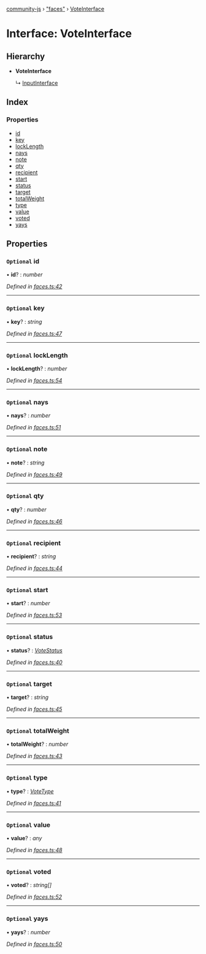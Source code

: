[community-js](../globals.md) › ["faces"](../modules/_faces_.md) › [VoteInterface](_faces_.voteinterface.md)

# Interface: VoteInterface

## Hierarchy

* **VoteInterface**

  ↳ [InputInterface](_faces_.inputinterface.md)

## Index

### Properties

* [id](_faces_.voteinterface.md#optional-id)
* [key](_faces_.voteinterface.md#optional-key)
* [lockLength](_faces_.voteinterface.md#optional-locklength)
* [nays](_faces_.voteinterface.md#optional-nays)
* [note](_faces_.voteinterface.md#optional-note)
* [qty](_faces_.voteinterface.md#optional-qty)
* [recipient](_faces_.voteinterface.md#optional-recipient)
* [start](_faces_.voteinterface.md#optional-start)
* [status](_faces_.voteinterface.md#optional-status)
* [target](_faces_.voteinterface.md#optional-target)
* [totalWeight](_faces_.voteinterface.md#optional-totalweight)
* [type](_faces_.voteinterface.md#optional-type)
* [value](_faces_.voteinterface.md#optional-value)
* [voted](_faces_.voteinterface.md#optional-voted)
* [yays](_faces_.voteinterface.md#optional-yays)

## Properties

### `Optional` id

• **id**? : *number*

*Defined in [faces.ts:42](https://github.com/CommunityXYZ/community-js/blob/4238cca/src/faces.ts#L42)*

___

### `Optional` key

• **key**? : *string*

*Defined in [faces.ts:47](https://github.com/CommunityXYZ/community-js/blob/4238cca/src/faces.ts#L47)*

___

### `Optional` lockLength

• **lockLength**? : *number*

*Defined in [faces.ts:54](https://github.com/CommunityXYZ/community-js/blob/4238cca/src/faces.ts#L54)*

___

### `Optional` nays

• **nays**? : *number*

*Defined in [faces.ts:51](https://github.com/CommunityXYZ/community-js/blob/4238cca/src/faces.ts#L51)*

___

### `Optional` note

• **note**? : *string*

*Defined in [faces.ts:49](https://github.com/CommunityXYZ/community-js/blob/4238cca/src/faces.ts#L49)*

___

### `Optional` qty

• **qty**? : *number*

*Defined in [faces.ts:46](https://github.com/CommunityXYZ/community-js/blob/4238cca/src/faces.ts#L46)*

___

### `Optional` recipient

• **recipient**? : *string*

*Defined in [faces.ts:44](https://github.com/CommunityXYZ/community-js/blob/4238cca/src/faces.ts#L44)*

___

### `Optional` start

• **start**? : *number*

*Defined in [faces.ts:53](https://github.com/CommunityXYZ/community-js/blob/4238cca/src/faces.ts#L53)*

___

### `Optional` status

• **status**? : *[VoteStatus](../modules/_faces_.md#votestatus)*

*Defined in [faces.ts:40](https://github.com/CommunityXYZ/community-js/blob/4238cca/src/faces.ts#L40)*

___

### `Optional` target

• **target**? : *string*

*Defined in [faces.ts:45](https://github.com/CommunityXYZ/community-js/blob/4238cca/src/faces.ts#L45)*

___

### `Optional` totalWeight

• **totalWeight**? : *number*

*Defined in [faces.ts:43](https://github.com/CommunityXYZ/community-js/blob/4238cca/src/faces.ts#L43)*

___

### `Optional` type

• **type**? : *[VoteType](../modules/_faces_.md#votetype)*

*Defined in [faces.ts:41](https://github.com/CommunityXYZ/community-js/blob/4238cca/src/faces.ts#L41)*

___

### `Optional` value

• **value**? : *any*

*Defined in [faces.ts:48](https://github.com/CommunityXYZ/community-js/blob/4238cca/src/faces.ts#L48)*

___

### `Optional` voted

• **voted**? : *string[]*

*Defined in [faces.ts:52](https://github.com/CommunityXYZ/community-js/blob/4238cca/src/faces.ts#L52)*

___

### `Optional` yays

• **yays**? : *number*

*Defined in [faces.ts:50](https://github.com/CommunityXYZ/community-js/blob/4238cca/src/faces.ts#L50)*
